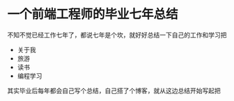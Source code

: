 # 一个前端工程师的毕业七年总结

不知不觉已经工作七年了，都说七年是个坎，就好好总结一下自己的工作和学习把

* 关于我
* 旅游
* 读书
* 编程学习

其实毕业后每年都会自己写个总结，自己搭了个博客，就从这边总结开始写起把